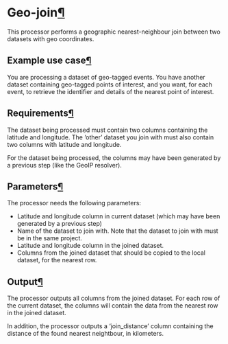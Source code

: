 Geo\-join[¶](#geo-join "Permalink to this heading")
===================================================


This processor performs a geographic nearest\-neighbour join between two
datasets with geo coordinates.



Example use case[¶](#example-use-case "Permalink to this heading")
------------------------------------------------------------------


You are processing a dataset of geo\-tagged events. You have another
dataset containing geo\-tagged points of interest, and you want, for each
event, to retrieve the identifier and details of the nearest point of
interest.




Requirements[¶](#requirements "Permalink to this heading")
----------------------------------------------------------


The dataset being processed must contain two columns containing the
latitude and longitude. The ‘other’ dataset you join with must also
contain two columns with latitude and longitude.


For the dataset being processed, the columns may have been generated by
a previous step (like the GeoIP resolver).




Parameters[¶](#parameters "Permalink to this heading")
------------------------------------------------------


The processor needs the following parameters:


* Latitude and longitude column in current dataset (which may have been
generated by a previous step)
* Name of the dataset to join with. Note that the dataset to join with
must be in the same project.
* Latitude and longitude column in the joined dataset.
* Columns from the joined dataset that should be copied to the local
dataset, for the nearest row.




Output[¶](#output "Permalink to this heading")
----------------------------------------------


The processor outputs all columns from the joined dataset. For each row
of the current dataset, the columns will contain the data from the
nearest row in the joined dataset.


In addition, the processor outputs a ‘join\_distance’ column containing
the distance of the found nearest neightbour, in kilometers.